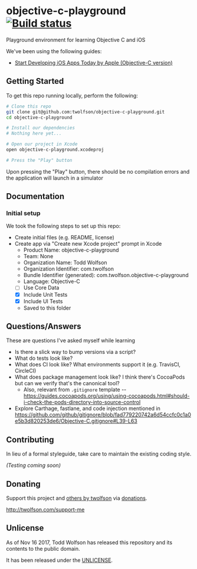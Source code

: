 # objective-c-playground [![Build status](https://travis-ci.org/twolfson/objective-c-playground.svg?branch=master)](https://travis-ci.org/twolfson/objective-c-playground)

Playground environment for learning Objective C and iOS

We've been using the following guides:

- [Start Developing iOS Apps Today by Apple (Objective-C version)](https://github.com/mrshyi/RoadMapiOS/blob/d78ec91c80903991c70124d37db54adf42a0c0c9/RoadMapiOS.pdf)

## Getting Started
To get this repo running locally, perform the following:

```bash
# Clone this repo
git clone git@github.com:twolfson/objective-c-playground.git
cd objective-c-playground

# Install our dependencies
# Nothing here yet...

# Open our project in Xcode
open objective-c-playground.xcodeproj

# Press the "Play" button
```

Upon pressing the "Play" button, there should be no compilation errors and the application will launch in a simulator

## Documentation
### Initial setup
We took the following steps to set up this repo:

- Create initial files (e.g. README, license)
- Create app via "Create new Xcode project" prompt in Xcode
    - Product Name: objective-c-playground
    - Team: None
    - Organization Name: Todd Wolfson
    - Organization Identifier: com.twolfson
    - Bundle Identifier (generated): com.twolfson.objective-c-playground
    - Language: Objective-C
    - [ ] Use Core Data
    - [x] Include Unit Tests
    - [x] Include UI Tests
    - Saved to this folder

## Questions/Answers
These are questions I've asked myself while learning

- Is there a slick way to bump versions via a script?
- What do tests look like?
- What does CI look like? What environments support it (e.g. TravisCI, CircleCI)
- What does package management look like? I think there's CocoaPods but can we verify that's the canonical tool?
    - Also, relevant from `.gitignore` template -- https://guides.cocoapods.org/using/using-cocoapods.html#should-i-check-the-pods-directory-into-source-control
- Explore Carthage, fastlane, and code injection mentioned in https://github.com/github/gitignore/blob/fad779220742a6d54ccfc0c1a0e5b3d820253de6/Objective-C.gitignore#L39-L63

## Contributing
In lieu of a formal styleguide, take care to maintain the existing coding style.

_(Testing coming soon)_

## Donating
Support this project and [others by twolfson][twolfson-projects] via [donations][twolfson-support-me].

<http://twolfson.com/support-me>

[twolfson-projects]: http://twolfson.com/projects
[twolfson-support-me]: http://twolfson.com/support-me

## Unlicense
As of Nov 16 2017, Todd Wolfson has released this repository and its contents to the public domain.

It has been released under the [UNLICENSE][].

[UNLICENSE]: UNLICENSE
